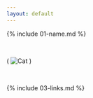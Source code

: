 ```yaml
---
layout: default
---
```


{% include 01-name.md %}

<br>

( ![Cat]("https://octodex.github.com/images/yaktocat.png") )


<br>

{% include 03-links.md %}

